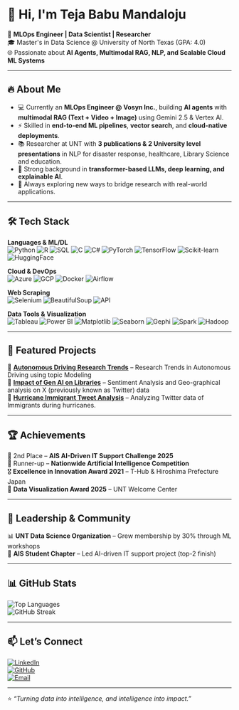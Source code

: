 # 👋 Hi, I'm Teja Babu Mandaloju  

🚀 **MLOps Engineer | Data Scientist | Researcher**  
🎓 Master's in Data Science @ University of North Texas (GPA: 4.0)  
🌐 Passionate about **AI Agents, Multimodal RAG, NLP, and Scalable Cloud ML Systems**  

---

## 🔥 About Me  
- 💻 Currently an **MLOps Engineer @ Vosyn Inc.**, building **AI agents** with **multimodal RAG (Text + Video + Image)** using Gemini 2.5 & Vertex AI.  
- ⚡ Skilled in **end-to-end ML pipelines**, **vector search**, and **cloud-native deployments**.  
- 📚 Researcher at UNT with **3 publications & 2 University level presentations** in NLP for disaster response, healthcare, Library Science and education.  
- 🧠 Strong background in **transformer-based LLMs, deep learning, and explainable AI**.  
- 🌱 Always exploring new ways to bridge research with real-world applications.  

---

## 🛠️ Tech Stack  

**Languages & ML/DL**  
![Python](https://img.shields.io/badge/Python-3776AB?style=for-the-badge&logo=python&logoColor=white) ![R](https://img.shields.io/badge/R-276DC3?style=for-the-badge&logo=r&logoColor=white) ![SQL](https://img.shields.io/badge/SQL-FF4500?style=for-the-badge&logo=postgresql&logoColor=white) ![C](https://img.shields.io/badge/C-00599C?style=for-the-badge&logo=c&logoColor=white) ![C#](https://img.shields.io/badge/C%23-239120?style=for-the-badge&logo=c-sharp&logoColor=white) ![PyTorch](https://img.shields.io/badge/PyTorch-EE4C2C?style=for-the-badge&logo=pytorch&logoColor=white) ![TensorFlow](https://img.shields.io/badge/TensorFlow-FF6F00?style=for-the-badge&logo=tensorflow&logoColor=white) ![Scikit-learn](https://img.shields.io/badge/Scikit--learn-F7931E?style=for-the-badge&logo=scikitlearn&logoColor=white) ![HuggingFace](https://img.shields.io/badge/HuggingFace-FFD21E?style=for-the-badge&logo=huggingface&logoColor=black)  

**Cloud & DevOps**  
![Azure](https://img.shields.io/badge/Azure-0078D4?style=for-the-badge&logo=microsoftazure&logoColor=white) ![GCP](https://img.shields.io/badge/GCP-4285F4?style=for-the-badge&logo=googlecloud&logoColor=white) ![Docker](https://img.shields.io/badge/Docker-2496ED?style=for-the-badge&logo=docker&logoColor=white) ![Airflow](https://img.shields.io/badge/Airflow-017CEE?style=for-the-badge&logo=apacheairflow&logoColor=white)  

**Web Scraping**  
![Selenium](https://img.shields.io/badge/Selenium-43B02A?style=for-the-badge&logo=selenium&logoColor=white) ![BeautifulSoup](https://img.shields.io/badge/BeautifulSoup-FFD43B?style=for-the-badge&logo=python&logoColor=black) ![API](https://img.shields.io/badge/API%20Scraping-FF6F00?style=for-the-badge&logo=fastapi&logoColor=white)  

**Data Tools & Visualization**  
![Tableau](https://img.shields.io/badge/Tableau-E97627?style=for-the-badge&logo=tableau&logoColor=white) ![Power BI](https://img.shields.io/badge/PowerBI-F2C811?style=for-the-badge&logo=powerbi&logoColor=black) ![Matplotlib](https://img.shields.io/badge/Matplotlib-11557C?style=for-the-badge&logo=plotly&logoColor=white) ![Seaborn](https://img.shields.io/badge/Seaborn-2E4C6D?style=for-the-badge&logo=python&logoColor=white) ![Gephi](https://img.shields.io/badge/Gephi-FF5A5F?style=for-the-badge&logo=gephi&logoColor=white) ![Spark](https://img.shields.io/badge/Spark-E25A1C?style=for-the-badge&logo=apachespark&logoColor=white) ![Hadoop](https://img.shields.io/badge/Hadoop-66CCFF?style=for-the-badge&logo=apachehadoop&logoColor=black)  


---

## 📂 Featured Projects  
🔹 **[Autonomous Driving Research Trends](https://github.com/TechWhizGenius/natural-language-processing-exps/tree/main/TERM_PROJECT)** – Research Trends in Autonomous Driving using topic Modeling  
🔹 **[Impact of Gen AI on Libraries](#)** – Sentiment Analysis and Geo-graphical analysis on X (previously known as Twitter) data  
🔹 **[Hurricane Immigrant Tweet Analysis](https://github.com/TechWhizGenius/Project_Hurricane_Tweet_Analysis5709)** – Analyzing Twitter data of Immigrants during hurricanes.  

---

## 🏆 Achievements  
🏅 2nd Place – **AIS AI-Driven IT Support Challenge 2025**  
🥈 Runner-up – **Nationwide Artificial Intelligence Competition**  
🎖️ **Excellence in Innovation Award 2021** – T-Hub & Hiroshima Prefecture Japan  
🎨 **Data Visualization Award 2025** – UNT Welcome Center  

---

## 🤝 Leadership & Community  
📊 **UNT Data Science Organization** – Grew membership by 30% through ML workshops  
🧠 **AIS Student Chapter** – Led AI-driven IT support project (top-2 finish)  

---

## 📊 GitHub Stats  

![Top Languages](https://github-readme-stats.vercel.app/api/top-langs/?username=TechWhizGenius&layout=compact&theme=radical)  
![GitHub Streak](https://streak-stats.demolab.com?user=TechWhizGenius&theme=radical&border_radius=5)  

---

## 📫 Let’s Connect  

[![LinkedIn](https://img.shields.io/badge/LinkedIn-0077B5?style=for-the-badge&logo=linkedin&logoColor=white)](https://linkedin.com/in/teja-mandaloju)  
[![GitHub](https://img.shields.io/badge/GitHub-100000?style=for-the-badge&logo=github&logoColor=white)](https://github.com/TechWhizGenius)  
[![Email](https://img.shields.io/badge/Email-D14836?style=for-the-badge&logo=gmail&logoColor=white)](mailto:teja.mandaloju1512@gmail.com)  

---

⭐️ *“Turning data into intelligence, and intelligence into impact.”*  
